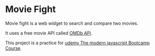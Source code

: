 # Movie Fight

Movie fight is a web widget to search and compare two movies.

It uses a free movie API called [OMDb APi](http://www.omdbapi.com/).

This project is a practice for [udemy The modern javascript Bootcamp Course](https://www.udemy.com/course/javascript-beginners-complete-tutorial/).

